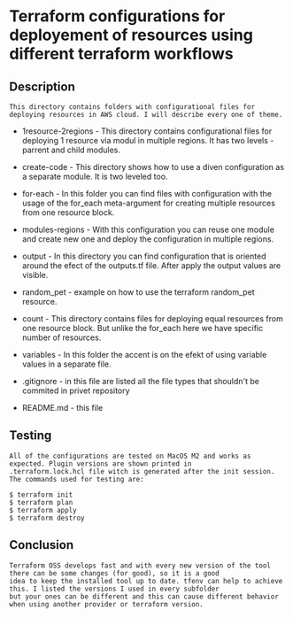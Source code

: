 # Terraform configurations for deployement of resources using different terraform workflows

## Description
    This directory contains folders with configurational files for deploying resources in AWS cloud. I will describe every one of theme.

  - 1resource-2regions - This directory contains configurational files for deploying 1 resource via modul in multiple regions. It has two levels - parrent and child modules.

  - create-code - This directory shows how to use a diven configuration as a separate module. It is two leveled too.

  - for-each - In this folder you can find files with configuration with the usage of the for_each meta-argument for creating multiple resources from one resource block.

  - modules-regions - With this configuration you can reuse one module and create new one and deploy the configuration in multiple regions. 

  - output - In this directory you can find configuration that is oriented around the efect of the outputs.tf file. After apply the output values are visible.

  - random_pet - example on how to use the terraform random_pet resource.

  - count - This directory contains files for deploying equal resources from one resource block. But unlike the for_each here we have specific number of resources.

  - variables - In this folder the accent is on the efekt of using variable values in a separate file.

  - .gitignore - in this file are listed all the file types that shouldn't be commited in privet repository

  - README.md - this file

## Testing 
    All of the configurations are tested on MacOS M2 and works as expected. Plugin versions are shown printed in 
    .terraform.lock.hcl file witch is generated after the init session. The commands used for testing are:
   
    $ terraform init
    $ terraform plan
    $ terraform apply
    $ terraform destroy
    

## Conclusion 
    Terraform OSS develops fast and with every new version of the tool there can be some changes (for good), so it is a good 
    idea to keep the installed tool up to date. tfenv can help to achieve this. I listed the versions I used in every subfolder 
    but your ones can be different and this can cause different behavior when using another provider or terraform version.  
